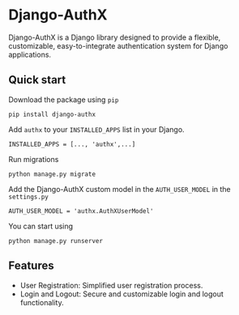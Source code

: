 # Django-AuthX

Django-AuthX is a Django library designed to provide a flexible, customizable, easy-to-integrate authentication system for Django applications. 

## Quick start

Download the package using `pip`
```
pip install django-authx
```

Add `authx` to your `INSTALLED_APPS` list in your Django.
```
INSTALLED_APPS = [..., 'authx',...]
```

Run migrations
```
python manage.py migrate
```

Add the Django-AuthX custom model in the `AUTH_USER_MODEL` in the `settings.py`
```
AUTH_USER_MODEL = 'authx.AuthXUserModel'
```
You can start using
```
python manage.py runserver
```

## Features

* User Registration: Simplified user registration process.
* Login and Logout: Secure and customizable login and logout functionality.
